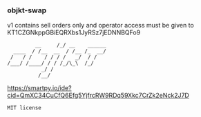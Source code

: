 ### objkt-swap

v1 contains sell orders only and operator access must be given to KT1CZGNkppGBiEQRXbs1JyRSz7jEDNNBQFo9 

```
         __     /_/ __    ______           
  ____  / /__  __  / /__ /_  __/  
 /   / /    / / / /   _/  / /     
/___/ /____/ / / /_/\_\  /_/    
           _/ /
          /__/  
```

https://smartpy.io/ide?cid=QmXC34CuCfQ6Efg5YjfrcRW9RDq59Xkc7CrZk2eNck2J7D

`
MIT license
`